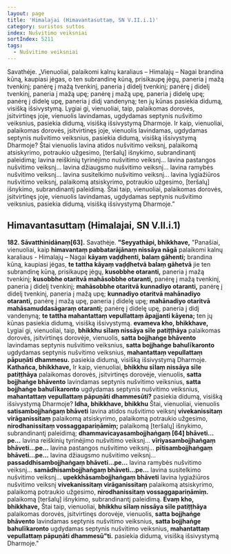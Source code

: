 ```yaml
---
layout: page
title: 'Himalajai (Himavantasuttaṃ, SN V.II.i.1)'
category: suristos suttos
index: Nušvitimo veiksniai
sortIndex: 5211
tags:
  - Nušvitimo veiksniai
---
```

Savathėje. „Vienuoliai, palaikomi kalnų karaliaus – Himalajų – Nagai brandina kūną, kaupiasi jėgas, o ten subrandinę kūną, prisikaupę jėgų, paneria į mažą tvenkinį; panėrę į mažą tvenkinį, paneria į didelį tvenkinį; panėrę į didelį tvenkinį, paneria į mažą upę; panėrę į mažą upę, paneria į didelę upę; panėrę į didelę upę, paneria į didį vandenyną; ten jų kūnas pasiekia didumą, visišką išsivystymą. Lygiai gi, vienuoliai, taip, palaikomas dorovės, įsitvirtinęs joje, vienuolis lavindamas, ugdydamas septynis nušvitimo veiksnius, pasiekia didumą, visišką išsivystymą Dharmoje. Ir kaip, vienuoliai, palaikomas dorovės, įsitvirtinęs joje, vienuolis lavindamas, ugdydamas septynis nušvitimo veiksnius, pasiekia didumą, visišką išsivystymą Dharmoje? Štai vienuolis lavina atidos nušvitimo veiksnį, palaikomą atsiskyrimo, potraukio užgesimo, \[teršalų] išnykimo, subrandinantį paleidimą; lavina reiškinių tyrinėjimo nušvitimo veiksnį... lavina pastangos nušvitimo veiksnį... lavina džiaugsmo nušvitimo veiksnį... lavina ramybės nušvitimo veiksnį... lavina susitelkimo nušvitimo veiksnį... lavina lygiažiūros nušvitimo veiksnį, palaikomą atsiskyrimo, potraukio užgesimo, \[teršalų] išnykimo, subrandinantį paleidimą. Štai taip, vienuoliai, palaikomas dorovės, įsitvirtinęs joje, vienuolis lavindamas, ugdydamas septynis nušvitimo veiksnius, pasiekia didumą, visišką išsivystymą Dharmoje.”

## Himavantasuttaṃ (Himalajai, SN V.II.i.1)

**182. Sāvatthinidānaṃ\[63].** Savathėje. **"Seyyathāpi, bhikkhave,** "Panašiai, vienuoliai, kaip **himavantaṃ pabbatarājānaṃ nissāya nāgā** palaikomi kalnų karaliaus - Himalajų – Nagai **kāyaṃ vaḍḍhenti, balaṃ gāhenti;** brandina kūną, kaupiasi jėgas, **te tattha kāyaṃ vaḍḍhetvā balaṃ gāhetvā** jie ten subrandinę kūną, prisikaupę jėgų, **kusobbhe otaranti,** paneria į mažą tvenkinį; **kusobbhe otaritvā mahāsobbhe otaranti,** panėrę į mažą tvenkinį, paneria į didelį tvenkinį; **mahāsobbhe otaritvā kunnadiyo otaranti,** panėrę į didelį tvenkinį, paneria į mažą upę; **kunnadiyo otaritvā mahānadiyo otaranti,** panėrę į mažą upę, paneria į didelę upę; **mahānadiyo otaritvā mahāsamuddasāgaraṃ otaranti;** panėrę į didelę upę, paneria į didį vandenyną; **te tattha mahantattaṃ vepullattaṃ āpajjanti kāyena;** ten jų kūnas pasiekia didumą, visišką išsivystymą. **evameva kho, bhikkhave,** Lygiai gi, vienuoliai, taip, **bhikkhu sīlaṃ nissāya sīle patiṭṭhāya** palaikomas dorovės, įsitvirtinęs dorovėje, vienuolis, **satta bojjhaṅge bhāvento** lavindamas septynis nušvitimo veiksnius, **satta bojjhaṅge bahulīkaronto** ugdydamas septynis nušvitimo veiksnius, **mahantattaṃ vepullattaṃ pāpuṇāti dhammesu.** pasiekia didumą, visišką išsivystymą Dharmoje. **Kathañca, bhikkhave,** Ir kaip, vienuoliai, **bhikkhu sīlaṃ nissāya sīle patiṭṭhāya** palaikomas dorovės, įsitvirtinęs dorovėje, vienuolis, **satta bojjhaṅge bhāvento** lavindamas septynis nušvitimo veiksnius, **satta bojjhaṅge bahulīkaronto** ugdydamas septynis nušvitimo veiksnius, **mahantattaṃ vepullattaṃ pāpuṇāti dhammesūti?** pasiekia didumą, visišką išsivystymą Dharmoje? **Idha, bhikkhave, bhikkhu** Štai, vienuoliai, vienuolis **satisambojjhaṅgaṃ bhāveti** lavina atidos nušvitimo veiksnį **vivekanissitaṃ virāganissitaṃ** palaikomą atsiskyrimo, palaikomą potraukio užgesimo, **nirodhanissitaṃ vossaggapariṇāmiṃ;** palaikomą \[teršalų] išnykimo, subrandinantį paleidimą; **dhammavicayasambojjhaṅgaṃ \[64] bhāveti…pe…** lavina reiškinių tyrinėjimo nušvitimo veiksnį... **vīriyasambojjhaṅgaṃ bhāveti…pe…** lavina pastangos nušvitimo veiksnį... **pītisambojjhaṅgaṃ bhāveti…pe…** lavina džiaugsmo nušvitimo veiksnį... **passaddhisambojjhaṅgaṃ bhāveti…pe…** lavina ramybės nušvitimo veiksnį... **samādhisambojjhaṅgaṃ bhāveti…pe…** lavina susitelkimo nušvitimo veiksnį... **upekkhāsambojjhaṅgaṃ bhāveti** lavina lygiažiūros nušvitimo veiksnį **vivekanissitaṃ virāganissitaṃ** palaikomą atsiskyrimo, palaikomą potraukio užgesimo, **nirodhanissitaṃ vossaggapariṇāmiṃ.** palaikomą \[teršalų] išnykimo, subrandinantį paleidimą. **Evaṃ kho, bhikkhave,** Štai taip, vienuoliai, **bhikkhu sīlaṃ nissāya sīle patiṭṭhāya** palaikomas dorovės, įsitvirtinęs dorovėje, vienuolis, **satta bojjhaṅge bhāvento** lavindamas septynis nušvitimo veiksnius, **satta bojjhaṅge bahulīkaronto** ugdydamas septynis nušvitimo veiksnius, **mahantattaṃ vepullattaṃ pāpuṇāti dhammesū"ti.** pasiekia didumą, visišką išsivystymą Dharmoje."
